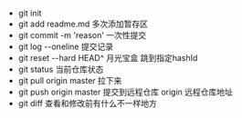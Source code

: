 - git init
- git add readme.md 多次添加暂存区
- git commit -m 'reason' 一次性提交
- git log --oneline 提交记录
- git reset --hard HEAD^ 月光宝盒 跳到指定hashId
- git status 当前仓库状态
- git pull origin master 拉下来
- git push origin master 提交到远程仓库 origin 远程仓库地址
- git diff 查看和修改前有什么不一样地方